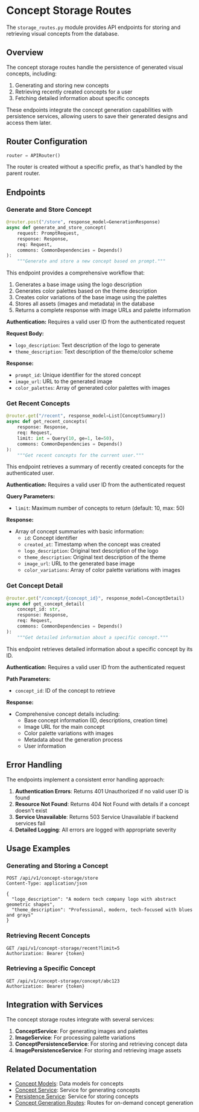 # Concept Storage Routes

The `storage_routes.py` module provides API endpoints for storing and retrieving visual concepts from the database.

## Overview

The concept storage routes handle the persistence of generated visual concepts, including:

1. Generating and storing new concepts
2. Retrieving recently created concepts for a user
3. Fetching detailed information about specific concepts

These endpoints integrate the concept generation capabilities with persistence services, allowing users to save their generated designs and access them later.

## Router Configuration

```python
router = APIRouter()
```

The router is created without a specific prefix, as that's handled by the parent router.

## Endpoints

### Generate and Store Concept

```python
@router.post("/store", response_model=GenerationResponse)
async def generate_and_store_concept(
    request: PromptRequest,
    response: Response,
    req: Request,
    commons: CommonDependencies = Depends()
):
    """Generate and store a new concept based on prompt."""
```

This endpoint provides a comprehensive workflow that:

1. Generates a base image using the logo description
2. Generates color palettes based on the theme description
3. Creates color variations of the base image using the palettes
4. Stores all assets (images and metadata) in the database
5. Returns a complete response with image URLs and palette information

**Authentication:** Requires a valid user ID from the authenticated request

**Request Body:**

- `logo_description`: Text description of the logo to generate
- `theme_description`: Text description of the theme/color scheme

**Response:**

- `prompt_id`: Unique identifier for the stored concept
- `image_url`: URL to the generated image
- `color_palettes`: Array of generated color palettes with images

### Get Recent Concepts

```python
@router.get("/recent", response_model=List[ConceptSummary])
async def get_recent_concepts(
    response: Response,
    req: Request,
    limit: int = Query(10, ge=1, le=50),
    commons: CommonDependencies = Depends()
):
    """Get recent concepts for the current user."""
```

This endpoint retrieves a summary of recently created concepts for the authenticated user.

**Authentication:** Requires a valid user ID from the authenticated request

**Query Parameters:**

- `limit`: Maximum number of concepts to return (default: 10, max: 50)

**Response:**

- Array of concept summaries with basic information:
  - `id`: Concept identifier
  - `created_at`: Timestamp when the concept was created
  - `logo_description`: Original text description of the logo
  - `theme_description`: Original text description of the theme
  - `image_url`: URL to the generated base image
  - `color_variations`: Array of color palette variations with images

### Get Concept Detail

```python
@router.get("/concept/{concept_id}", response_model=ConceptDetail)
async def get_concept_detail(
    concept_id: str,
    response: Response,
    req: Request,
    commons: CommonDependencies = Depends()
):
    """Get detailed information about a specific concept."""
```

This endpoint retrieves detailed information about a specific concept by its ID.

**Authentication:** Requires a valid user ID from the authenticated request

**Path Parameters:**

- `concept_id`: ID of the concept to retrieve

**Response:**

- Comprehensive concept details including:
  - Base concept information (ID, descriptions, creation time)
  - Image URL for the main concept
  - Color palette variations with images
  - Metadata about the generation process
  - User information

## Error Handling

The endpoints implement a consistent error handling approach:

1. **Authentication Errors**: Returns 401 Unauthorized if no valid user ID is found
2. **Resource Not Found**: Returns 404 Not Found with details if a concept doesn't exist
3. **Service Unavailable**: Returns 503 Service Unavailable if backend services fail
4. **Detailed Logging**: All errors are logged with appropriate severity

## Usage Examples

### Generating and Storing a Concept

```http
POST /api/v1/concept-storage/store
Content-Type: application/json

{
  "logo_description": "A modern tech company logo with abstract geometric shapes",
  "theme_description": "Professional, modern, tech-focused with blues and grays"
}
```

### Retrieving Recent Concepts

```http
GET /api/v1/concept-storage/recent?limit=5
Authorization: Bearer {token}
```

### Retrieving a Specific Concept

```http
GET /api/v1/concept-storage/concept/abc123
Authorization: Bearer {token}
```

## Integration with Services

The concept storage routes integrate with several services:

1. **ConceptService**: For generating images and palettes
2. **ImageService**: For processing palette variations
3. **ConceptPersistenceService**: For storing and retrieving concept data
4. **ImagePersistenceService**: For storing and retrieving image assets

## Related Documentation

- [Concept Models](../../../models/concept/domain.md): Data models for concepts
- [Concept Service](../../../services/concept/service.md): Service for generating concepts
- [Persistence Service](../../../services/persistence/concept_persistence_service.md): Service for storing concepts
- [Concept Generation Routes](../concept/generation.md): Routes for on-demand concept generation
